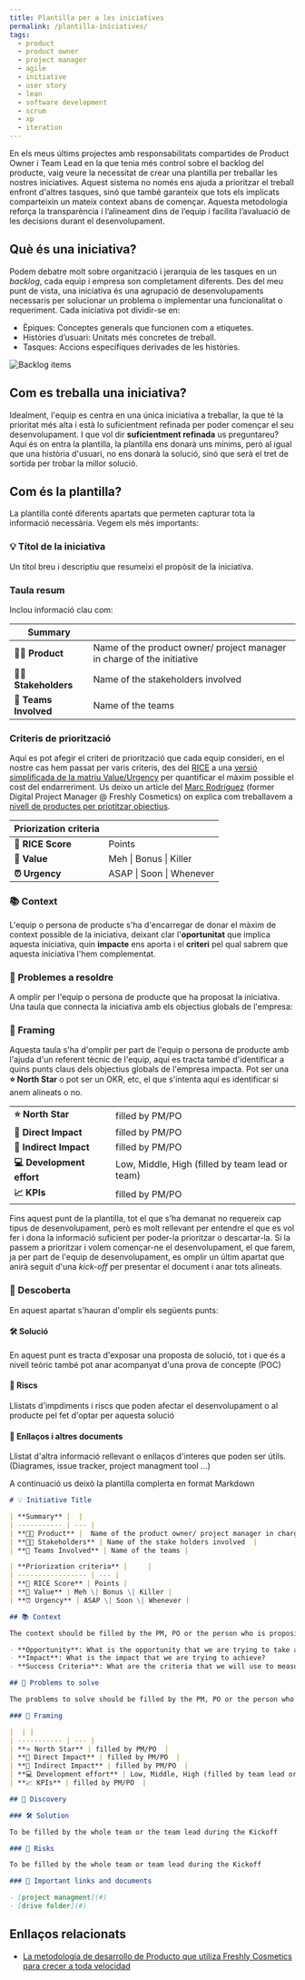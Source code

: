 ```yaml
---
title: Plantilla per a les iniciatives
permalink: /plantilla-iniciatives/
tags: 
  - product
  - product owner
  - project manager
  - agile
  - initiative
  - user story
  - lean
  - software development
  - scrum
  - xp
  - iteration
---
```


En els meus últims projectes amb responsabilitats compartides de Product Owner i Team Lead en la que tenia més control sobre el backlog del producte, vaig veure la necessitat de crear una plantilla per treballar les nostres iniciatives. Aquest sistema no només ens ajuda a prioritzar el treball enfront d'altres tasques, sinó que també garanteix que tots els implicats comparteixin un mateix context abans de començar. Aquesta metodologia reforça la transparència i l’alineament dins de l’equip i facilita l’avaluació de les decisions durant el desenvolupament.

## Què és una iniciativa?
 
Podem debatre molt sobre organització i jerarquia de les tasques en un *backlog*, cada equip i empresa son completament diferents. Des del meu punt de vista, una iniciativa és una agrupació de desenvolupaments necessaris per solucionar un problema o implementar una funcionalitat o requeriment. Cada iniciativa pot dividir-se en:

- Èpiques: Conceptes generals que funcionen com a etiquetes.
- Històries d’usuari: Unitats més concretes de treball.
- Tasques: Accions específíques derivades de les històries.

![Backlog items](https://res.cloudinary.com/dufky4znh/image/upload/v1735844799/backlog-items_nj7hnx.png)

## Com es treballa una iniciativa?

Idealment, l'equip es centra en una única iniciativa a treballar, la que té la prioritat més alta i està lo suficientment refinada per poder començar el seu desenvolupament. I que vol dir **suficientment refinada** us preguntareu? Aquí és on entra la plantilla, la plantilla ens donarà uns mínims, però al igual que una història d'usuari, no ens donarà la solució, sinó que serà el tret de sortida per trobar la millor solució.

## Com és la plantilla?

La plantilla conté diferents apartats que permeten capturar tota la informació necessària. Vegem els més importants:

### 💡 Títol de la iniciativa

Un títol breu i descriptiu que resumeixi el propòsit de la iniciativa.

### Taula resum

Inclou informació clau com:

| **Summary** |  |
| ----------- | --- |
| **🧑‍🏫 Product** |  Name of the product owner/ project manager in charge of the initiative |
| **👩‍💼 Stakeholders** | Name of the stakeholders involved  |
| **👥 Teams Involved** | Name of the teams |

### Criteris de priorització

Aquí es pot afegir el criteri de priorització que cada equip consideri, en el nostre cas hem passat per varis criteris, des del [RICE](https://www.productplan.com/glossary/rice-scoring-model/) a una [versió simplificada de la matriu Value/Urgency](https://blackswanfarming.com/qualitative-cost-delay/) per quantificar el màxim possible el cost del endarreriment. Us deixo un article del [Marc Rodríguez](https://www.linkedin.com/in/marcrodriguezpique) (former Digital Project Manager @ Freshly Cosmetics) on explica com treballavem a [nivell de productes per priotitzar objectius](https://producthackers.com/es/blog/metodologia-trabajo-startup).

| **Priorization criteria** |     |
| ----------------- | --- |
| **🎯 RICE Score** | Points |
| **💎 Value** | Meh \| Bonus \| Killer |
| **⏰ Urgency** | ASAP \| Soon \| Whenever |

### 📚 Context

L'equip o persona de producte s'ha d'encarregar de donar el màxim de context possible de la iniciativa, deixant clar l'**oportunitat** que implica aquesta iniciativa, quin **impacte** ens aporta i el **criteri** pel qual sabrem que aquesta iniciativa l'hem complementat.

### 🧐 Problemes a resoldre

A omplir per l'equip o persona de producte que ha proposat la iniciativa. Una taula que connecta la iniciativa amb els objectius globals de l'empresa:

### 📐 Framing

Aquesta taula s'ha d'omplir per part de l'equip o persona de producte amb l'ajuda d'un referent tècnic de l'equip, aquí es tracta també d'identificar a quins punts claus dels objectius globals de l'empresa impacta. Pot ser una **⭐ North Star** o pot ser un OKR, etc, el que s'intenta aquí es identificar si anem alineats o no.

|  | |
| ----------- | --- |
| **⭐ North Star** | filled by PM/PO  |
| **🚀 Direct Impact** | filled by PM/PO  |
| **🌱 Indirect Impact** | filled by PM/PO  |
| **💻 Development effort** | Low, Middle, High (filled by team lead or team) |
| **📈 KPIs** | filled by PM/PO  |

Fins aquest punt de la plantilla, tot el que s'ha demanat no requereix cap tipus de desenvolupament, però es molt rellevant per entendre el que es vol fer i dona la informació suficient per poder-la prioritzar o descartar-la. Si la passem a prioritzar i volem començar-ne el desenvolupament, el que farem, ja per part de l'equip de desenvolupament, es omplir un últim apartat que anirà seguit d'una *kick-off* per presentar el document i anar tots alineats.

###  🔭 Descoberta

En aquest apartat s'hauran d'omplir els següents punts:

#### 🛠️ Solució

En aquest punt es tracta d'exposar una proposta de solució, tot i que és a nivell teòric també pot anar acompanyat d'una prova de concepte (POC)

#### 🐉 Riscs

Llistats d'impdiments i riscs que poden afectar el desenvolupament o al producte pel fet d'optar per aquesta solució

#### 🔖 Enllaços i altres documents

Llistat d'altra informació rellevant o enllaços d'interes que poden ser útils. (Diagrames, issue tracker, project managment tool ...)

A continuació us deixò la plantilla complerta en format Markdown

```markdown
# 💡 Initiative Title

| **Summary** |  |
| ----------- | --- |
| **🧑‍🏫 Product** |  Name of the product owner/ project manager in charge of the initiative |
| **👩‍💼 Stakeholders** | Name of the stake holders involved  |
| **👥 Teams Involved** | Name of the teams |

| **Priorization criteria** |     |
| ----------------- | --- |
| **🎯 RICE Score** | Points |
| **💎 Value** | Meh \| Bonus \| Killer |
| **⏰ Urgency** | ASAP \| Soon \| Whenever |

## 📚 Context

The context should be filled by the PM, PO or the person who is proposing the initiative. It should contain the following information:

- **Opportunity**: What is the opportunity that we are trying to take advantage of?
- **Impact**: What is the impact that we are trying to achieve?
- **Success Criteria**: What are the criteria that we will use to measure the success of the initiative?

## 🧐 Problems to solve

The problems to solve should be filled by the PM, PO or the person who is proposing the initiative.

### 📐 Framing

|  | |
| ----------- | --- |
| **⭐ North Star** | filled by PM/PO  |
| **🚀 Direct Impact** | filled by PM/PO  |
| **🌱 Indirect Impact** | filled by PM/PO  |
| **💻 Development effort** | Low, Middle, High (filled by team lead or team) |
| **📈 KPIs** | filled by PM/PO  |

## 🔭 Discovery

### 🛠️ Solution

To be filled by the whole team or the team lead during the Kickoff

### 🐉 Risks

To be filled by the whole team or team lead during the Kickoff

### 🔖 Important links and documents

- [project managment](#)
- [drive folder](#)

```

## Enllaços relacionats

 - [La metodología de desarrollo de Producto que utiliza Freshly Cosmetics para crecer a toda velocidad](https://producthackers.com/es/blog/metodologia-trabajo-startup)
